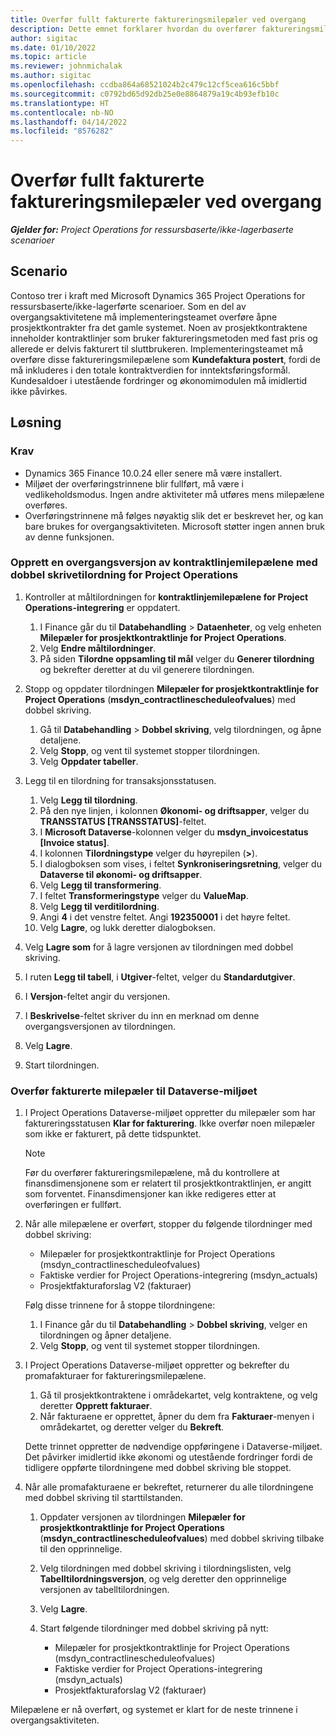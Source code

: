 ```yaml
---
title: Overfør fullt fakturerte faktureringsmilepæler ved overgang
description: Dette emnet forklarer hvordan du overfører faktureringsmilepæler med fast pris som er fakturert til kunden for åpne prosjektkontrakter før ikrafttredelsesdatoen.
author: sigitac
ms.date: 01/10/2022
ms.topic: article
ms.reviewer: johnmichalak
ms.author: sigitac
ms.openlocfilehash: ccdba864a68521024b2c479c12cf5cea616c5bbf
ms.sourcegitcommit: c0792bd65d92db25e0e8864879a19c4b93efb10c
ms.translationtype: HT
ms.contentlocale: nb-NO
ms.lasthandoff: 04/14/2022
ms.locfileid: "8576282"
---
```

# <a name="migrate-fully-invoiced-billing-milestones-at-cutover"></a>Overfør fullt fakturerte faktureringsmilepæler ved overgang

_**Gjelder for:** Project Operations for ressursbaserte/ikke-lagerbaserte scenarioer_

## <a name="scenario"></a>Scenario

Contoso trer i kraft med Microsoft Dynamics 365 Project Operations for ressursbaserte/ikke-lagerførte scenarioer. Som en del av overgangsaktivitetene må implementeringsteamet overføre åpne prosjektkontrakter fra det gamle systemet. Noen av prosjektkontraktene inneholder kontraktlinjer som bruker faktureringsmetoden med fast pris og allerede er delvis fakturert til sluttbrukeren. Implementeringsteamet må overføre disse faktureringsmilepælene som **Kundefaktura postert**, fordi de må inkluderes i den totale kontraktverdien for inntektsføringsformål. Kundesaldoer i utestående fordringer og økonomimodulen må imidlertid ikke påvirkes.

## <a name="solution"></a>Løsning

### <a name="prerequisites"></a>Krav

- Dynamics 365 Finance 10.0.24 eller senere må være installert.
- Miljøet der overføringstrinnene blir fullført, må være i vedlikeholdsmodus. Ingen andre aktiviteter må utføres mens milepælene overføres.
- Overføringstrinnene må følges nøyaktig slik det er beskrevet her, og kan bare brukes for overgangsaktiviteten. Microsoft støtter ingen annen bruk av denne funksjonen.

### <a name="create-a-cutover-version-of-the-project-operations-integration-contract-line-milestones-dual-write-map"></a>Opprett en overgangsversjon av kontraktlinjemilepælene med dobbel skrivetilordning for Project Operations 

1. Kontroller at måltilordningen for **kontraktlinjemilepælene for Project Operations-integrering** er oppdatert. 

    1. I Finance går du til **Databehandling** \> **Dataenheter**, og velg enheten **Milepæler for prosjektkontraktlinje for Project Operations**. 
    2. Velg **Endre måltilordninger**. 
    3. På siden **Tilordne oppsamling til mål** velger du **Generer tilordning** og bekrefter deretter at du vil generere tilordningen.

2. Stopp og oppdater tilordningen **Milepæler for prosjektkontraktlinje for Project Operations** (**msdyn\_contractlinescheduleofvalues**) med dobbel skriving. 

    1. Gå til **Databehandling** \> **Dobbel skriving**, velg tilordningen, og åpne detaljene. 
    2. Velg **Stopp**, og vent til systemet stopper tilordningen. 
    3. Velg **Oppdater tabeller**.

3. Legg til en tilordning for transaksjonsstatusen.

    1. Velg **Legg til tilordning**.
    2. På den nye linjen, i kolonnen **Økonomi- og driftsapper**, velger du **TRANSSTATUS \[TRANSSTATUS\]**-feltet.
    3. I **Microsoft Dataverse**-kolonnen velger du **msdyn\_invoicestatus \[Invoice status\]**.
    4. I kolonnen **Tilordningstype** velger du høyrepilen (**\>**).
    5. I dialogboksen som vises, i feltet **Synkroniseringsretning**, velger du **Dataverse til økonomi- og driftsapper**.
    6. Velg **Legg til transformering**.
    7. I feltet **Transformeringstype** velger du **ValueMap**.
    8. Velg **Legg til verditilordning**.
    9. Angi **4** i det venstre feltet. Angi **192350001** i det høyre feltet. 
    10. Velg **Lagre**, og lukk deretter dialogboksen.

4. Velg **Lagre som** for å lagre versjonen av tilordningen med dobbel skriving. 
5. I ruten **Legg til tabell**, i **Utgiver**-feltet, velger du **Standardutgiver**.
6. I **Versjon**-feltet angir du versjonen.
7. I **Beskrivelse**-feltet skriver du inn en merknad om denne overgangsversjonen av tilordningen. 
8. Velg **Lagre**.
9. Start tilordningen.

### <a name="migrate-invoiced-milestones-to-the-dataverse-environment"></a>Overfør fakturerte milepæler til Dataverse-miljøet

1. I Project Operations Dataverse-miljøet oppretter du milepæler som har faktureringsstatusen **Klar for fakturering**. Ikke overfør noen milepæler som ikke er fakturert, på dette tidspunktet.

    > [!NOTE]
    > Før du overfører faktureringsmilepælene, må du kontrollere at finansdimensjonene som er relatert til prosjektkontraktlinjen, er angitt som forventet. Finansdimensjoner kan ikke redigeres etter at overføringen er fullført.

2. Når alle milepælene er overført, stopper du følgende tilordninger med dobbel skriving:

    - Milepæler for prosjektkontraktlinje for Project Operations (msdyn\_contractlinescheduleofvalues)
    - Faktiske verdier for Project Operations-integrering (msdyn\_actuals)
    - Prosjektfakturaforslag V2 (fakturaer)

    Følg disse trinnene for å stoppe tilordningene:

    1. I Finance går du til **Databehandling** \> **Dobbel skriving**, velger en tilordningen og åpner detaljene.
    2. Velg **Stopp**, og vent til systemet stopper tilordningen.

3. I Project Operations Dataverse-miljøet oppretter og bekrefter du promafakturaer for faktureringsmilepælene. 

    1. Gå til prosjektkontraktene i områdekartet, velg kontraktene, og velg deretter **Opprett fakturaer**.
    2. Når fakturaene er opprettet, åpner du dem fra **Fakturaer**-menyen i områdekartet, og deretter velger du **Bekreft**.

    Dette trinnet oppretter de nødvendige oppføringene i Dataverse-miljøet. Det påvirker imidlertid ikke økonomi og utestående fordringer fordi de tidligere oppførte tilordningene med dobbel skriving ble stoppet.

4. Når alle promafakturaene er bekreftet, returnerer du alle tilordningene med dobbel skriving til starttilstanden.

    1. Oppdater versjonen av tilordningen **Milepæler for prosjektkontraktlinje for Project Operations** (**msdyn\_contractlinescheduleofvalues**) med dobbel skriving tilbake til den opprinnelige. 
    2. Velg tilordningen med dobbel skriving i tilordningslisten, velg **Tabelltilordningsversjon**, og velg deretter den opprinnelige versjonen av tabelltilordningen.
    3. Velg **Lagre**.
    4. Start følgende tilordninger med dobbel skriving på nytt:

        - Milepæler for prosjektkontraktlinje for Project Operations (msdyn\_contractlinescheduleofvalues)
        - Faktiske verdier for Project Operations-integrering (msdyn\_actuals)
        - Prosjektfakturaforslag V2 (fakturaer)

Milepælene er nå overført, og systemet er klart for de neste trinnene i overgangsaktiviteten.
